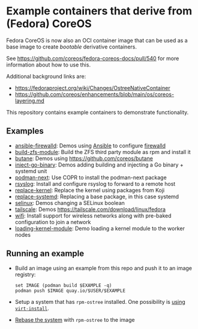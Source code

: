 # Example containers that derive from (Fedora) CoreOS

Fedora CoreOS is now also an OCI container image that can be used as a base
image to create *bootable* derivative containers.

See https://github.com/coreos/fedora-coreos-docs/pull/540 for more information about how to use this.

Additional background links are:

- https://fedoraproject.org/wiki/Changes/OstreeNativeContainer
- https://github.com/coreos/enhancements/blob/main/os/coreos-layering.md

This repository contains example containers to demonstrate
functionality.

## Examples

- [ansible-firewalld](ansible-firewalld/): Demos using [Ansible](https://github.com/ansible/ansible) to configure [firewalld](https://github.com/firewalld/firewalld)
- [build-zfs-module](build-zfs-module/): Build the ZFS third party module as rpm and install it
- [butane](butane/): Demos using https://github.com/coreos/butane
- [inject-go-binary](inject-go-binary/): Demos adding building and injecting a Go binary + systemd unit
- [podman-next](podman-next): Use COPR to install the podman-next package
- [rsyslog](rsyslog/): Install and configure rsyslog to forward to a remote host
- [replace-kernel](replace-kernel): Replace the kernel using packages from Koji
- [replace-systemd](replace-systemd/): Replacing a base package, in this case systemd
- [selinux](selinux/): Demos changing a SELinux boolean
- [tailscale](tailscale/): Demos https://tailscale.com/download/linux/fedora
- [wifi](wifi/): Install support for wireless networks along with pre-baked configuration to join a network
- [loading-kernel-module](loading-kernel-module/): Demo loading a kernel module to the worker nodes

## Running an example

- Build an image using an example from this repo and push it to an image registry:
  ```
  set IMAGE (podman build $EXAMPLE -q)
  podman push $IMAGE quay.io/$USER/$EXAMPLE
  ```

- Setup a system that has `rpm-ostree` installed. One possibility is [using `virt-install`](https://docs.fedoraproject.org/en-US/fedora-coreos/getting-started/#_booting_on_a_local_hypervisor_libvirt_example).


- [Rebase the system](https://coreos.github.io/rpm-ostree/container/#rebasing-a-client-system) with `rpm-ostree` to the image
